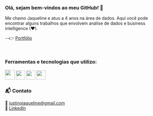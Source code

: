 ### Olá, sejam bem-vindos ao meu GitHub! 👋
Me chamo Jaqueline e atuo a 4 anos na área de dados. Aqui você pode encontrar alguns trabalhos que envolvem análise de dados e business intelligence (♥).

--👉 [Portfólio](https://jaquelinejustino.github.io/portifolio/)

<br>

### Ferramentas e tecnologias que utilizo: 
<div style="display: inline_block" align="left">
  <img width="32" src="https://cdn.jsdelivr.net/gh/devicons/devicon/icons/python/python-original.svg" />
  <img width="30" src="https://cdn-icons-png.flaticon.com/512/2772/2772128.png" />
  <img width="30" src="https://upload.wikimedia.org/wikipedia/commons/thumb/c/cf/New_Power_BI_Logo.svg/630px-New_Power_BI_Logo.svg.png" />
  <img width="30" src="https://cdn.jsdelivr.net/gh/devicons/devicon/icons/git/git-original.svg" />

<br>


### 📬 Contato  
📧 [justinojaqueline@gmail.com](mailto:justinojaqueline@gmail.com)  
🔗 [LinkedIn](https://www.linkedin.com/in/jaqueline-justino/)
